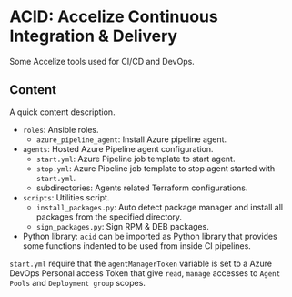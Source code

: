 # ACID: Accelize Continuous Integration & Delivery

Some Accelize tools used for CI/CD and DevOps.

## Content

A quick content description.

* `roles`: Ansible roles.
    * `azure_pipeline_agent`: Install Azure pipeline agent.
* `agents`: Hosted Azure Pipeline agent configuration.
    * `start.yml`: Azure Pipeline job template to start agent.
    * `stop.yml`: Azure Pipeline job template to stop agent started with
      `start.yml`.
    * subdirectories: Agents related Terraform configurations.
* `scripts`: Utilities script.
    * `install_packages.py`: Auto detect package manager and install all
      packages from the specified directory.
    * `sign_packages.py`: Sign RPM & DEB packages.
* Python library: `acid` can be imported as Python library that provides some
  functions indented to be used from inside CI pipelines.

`start.yml` require that the `agentManagerToken` variable is set to a Azure 
DevOps Personal access Token that give `read`, `manage` accesses to 
`Agent Pools` and `Deployment group` scopes.

